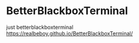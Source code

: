 # BetterBlackboxTerminal
just betterblackboxterminal
https://realbeboy.github.io/BetterBlackboxTerminal/
